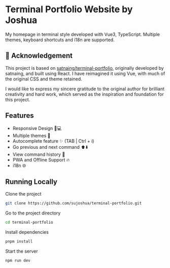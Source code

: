 # Terminal Portfolio Website by Joshua

My homepage in terminal style developed with Vue3, TypeScript. Multiple themes, keyboard shortcuts and i18n are supported.

## 🙏 Acknowledgement

This project is based on [satnaing/terminal-portfolio](https://github.com/satnaing/terminal-portfolio), originally developed by satnaing, and built using React. I have reimagined it using Vue, with much of the original CSS and theme retained.

I would like to express my sincere gratitude to the original author for brilliant creativity and hard work, which served as the inspiration and foundation for this project.

## Features

- Responsive Design 📱💻
- Multiple themes 🎨
- Autocomplete feature ✨ (TAB | Ctrl + i)
- Go previous and next command ⬆️⬇️
- View command history 📖
- PWA and Offline Support 🔥
- i18n 🌐

## Running Locally

Clone the project

```bash
git clone https://github.com/sujoshua/terminal-portfolio.git
```

Go to the project directory

```bash
cd terminal-portfolio
```

Install dependencies

```bash
pnpm install
```

Start the server

```bash
npm run dev
```
